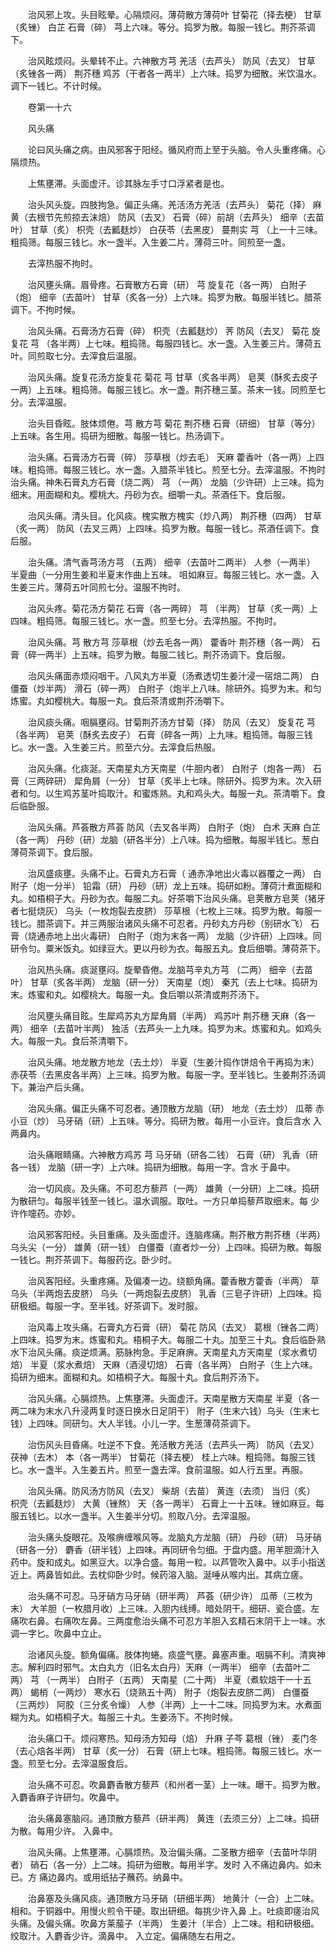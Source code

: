 <!-- { "loadSidebar": true } -->
　　治风邪上攻。头目眩晕。心隔烦闷。薄荷散方薄荷叶 甘菊花（择去梗） 甘草（炙锉） 白芷 石膏（碎） 芎上六味。等分。捣罗为散。每服一钱匕。荆芥茶调下。

　　治风眩烦闷。头晕转不止。六神散方芎 羌活（去芦头） 防风（去叉） 甘草（炙锉各一两） 荆芥穗 鸡苏（干者各一两半）上六味。捣罗为细散。米饮温水。调下一钱匕。不计时候。

　　卷第一十六

　　风头痛

　　论曰风头痛之病。由风邪客于阳经。循风府而上至于头脑。令人头重疼痛。心隔烦热。

　　上焦壅滞。头面虚汗。诊其脉左手寸口浮紧者是也。

　　治头风头旋。四肢拘急。偏正头痛。羌活汤方羌活（去芦头） 菊花（择） 麻黄（去根节先煎掠去沫焙） 防风（去叉） 石膏（碎）前胡（去芦头） 细辛（去苗叶） 甘草（炙） 枳壳（去瓤麸炒） 白茯苓（去黑皮） 蔓荆实 芎 （上一十三味。粗捣筛。每服三钱匕。水一盏半。入生姜二片。薄荷三叶。同煎至一盏。

　　去滓热服不拘时。

　　治风壅头痛。眉骨疼。石膏散方石膏（研） 芎 旋复花（各一两） 白附子（炮） 细辛（去苗叶） 甘草（炙各一分）上六味。捣罗为散。每服半钱匕。腊茶调下。不拘时候。

　　治风头痛。石膏汤方石膏（碎） 枳壳（去瓤麸炒） 荠 防风（去叉） 菊花 旋复花 芎 （各半两）上七味。粗捣筛。每服四钱匕。水一盏。入生姜三片。薄荷五叶。同煎取七分。去滓食后温服。

　　治风头痛。旋复花汤方旋复花 菊花 芎 甘草（炙各半两） 皂荚（酥炙去皮子一两）上五味。粗捣筛。每服三钱匕。水一盏。荆芥穗三茎。茶末一钱。同煎至七分。去滓温服。

　　治头目昏眩。肢体烦倦。芎 散方芎 菊花 荆芥穗 石膏（研细） 甘草（等分）上五味。各生用。捣研为细散。每服一钱匕。热汤调下。

　　治头痛。石膏汤方石膏（碎） 莎草根（炒去毛） 天麻 藿香叶（各一两）上四味。粗捣筛。每服三钱匕。水一盏。入腊茶半钱匕。煎至七分。去滓温服。不拘时治头痛。神朱石膏丸方石膏（烧二两） 芎 （一两） 龙脑（少许研）上三味。捣为细末。用面糊和丸。樱桃大。丹砂为衣。细嚼一丸。茶酒任下。食后服。

　　治风头痛。清头目。化风痰。槐实散方槐实（炒八两） 荆芥穗（四两） 甘草（炙一两） 防风（去叉三两）上四味。捣罗为散。每服一钱匕。茶酒任调下。食后服。

　　治头痛。清气香芎汤方芎 （五两） 细辛（去苗叶二两半） 人参（一两半） 半夏曲（一分用生姜和半夏末作曲上五味。 咀如麻豆。每服三钱匕。水一盏。入生姜三片。薄荷五叶同煎七分。温服不拘时。

　　治风头疼。菊花汤方菊花 石膏（各一两碎） 芎 （半两） 甘草（炙一两）上四味。粗捣筛。每服三钱匕。水一盏。煎至七分。去滓热服。不拘时。

　　治风头痛。芎 散方芎 莎草根（炒去毛各一两） 藿香叶 荆芥穗（各一两） 石膏（碎一两半）上五味。捣罗为散。每服二钱匕。荆芥汤调下。食后服。

　　治风头痛面赤烦闷咽干。八风丸方半夏（汤煮透切生姜汁浸一宿焙二两） 白僵蚕（炒半两） 滑石（碎一两） 白附子（炮半上八味。除研外。捣罗为末。和匀炼蜜。丸如樱桃大。每服一丸。食后茶清或荆芥汤嚼下。

　　治风痰头痛。咽膈壅闷。甘菊荆芥汤方甘菊（择） 防风（去叉） 旋复花 芎 （各半两） 皂荚（酥炙去皮子） 石膏（碎各一两）上九味。粗捣筛。每服三钱匕。水一盏。入生姜三片。煎至六分。去滓食后热服。

　　治风头痛。化痰涎。天南星丸方天南星（牛胆内者） 白附子（炮各一两） 石膏（三两碎研） 犀角屑（一分） 甘草（炙半上七味。除研外。捣罗为末。次入研者和匀。以生鸡苏茎叶捣取汁。和蜜炼熟。丸和鸡头大。每服一丸。茶清嚼下。食后临卧服。

　　治风头痛。芦荟散方芦荟 防风（去叉各半两） 白附子（炮） 白术 天麻 白芷（各一两） 丹砂（研）龙脑（研各半分）上八味。捣为细散。每服半钱匕。葱白薄荷茶调下。食后服。

　　治风盛痰壅。头痛不止。石膏丸方石膏（ 通赤净地出火毒以器覆之一两） 白附子（炮一分半） 铅霜（研） 丹砂（研）龙上五味。捣研如粉。薄荷汁煮面糊和丸。如梧桐子大。丹砂为衣。每服二丸。好茶嚼下治风头痛。皂荚散方皂荚（猪牙者七挺烧灰） 乌头（一枚炮裂去皮脐） 莎草根（七枚上三味。捣罗为散。每服一钱匕。腊茶调下。并三两服治诸风头痛不可忍者。丹砂丸方丹砂（别研水飞） 石膏（烧通赤地上出火毒研） 白附子（炮为末各一两） 龙脑（少许研）上四味。同研令匀。粟米饭丸。如绿豆大。更以丹砂为衣。每服五丸。食后细嚼。薄荷茶下。

　　治风热头痛。痰涎壅闷。旋晕昏倦。龙脑芎辛丸方芎 （二两） 细辛（去苗叶） 甘草（炙各半两） 龙脑（研一分） 天南星（炮） 秦艽（去上七味。捣研为末。炼蜜和丸。如樱桃大。每服一丸。食后嚼以茶清或荆芥汤下。

　　治风壅头痛目眩。生犀鸡苏丸方犀角屑（半两） 鸡苏叶 荆芥穗 天麻（各一两） 细辛（去苗叶半两） 独活（去芦头一上九味。捣罗为末。炼蜜和丸。如鸡头大。每服一丸。食后茶清嚼下。

　　治风头痛。地龙散方地龙（去土炒） 半夏（生姜汁捣作饼焙令干再捣为末） 赤茯苓（去黑皮各半两）上三味。捣罗为散。每服一字。至半钱匕。生姜荆芥汤调下。兼治产后头痛。

　　治风头痛。偏正头痛不可忍者。通顶散方龙脑（研） 地龙（去土炒） 瓜蒂 赤小豆（炒） 马牙硝（研）上五味。等分。捣研为散。每用一小豆许。食后含水 入两鼻内。

　　治头痛眼睛痛。六神散方鸡苏 芎 马牙硝（研各二钱） 石膏（研） 乳香（研各一钱） 龙脑（研一字）上六味。捣研为细散。每用一字。含水 于鼻中。

　　治一切风痰。及头痛。不可忍方藜芦（一两） 雄黄（一分研）上二味。捣研为散研匀。每服半钱至一钱匕。温水调服。取吐。一方只单捣藜芦取细末。每 少许作嚏药。亦妙。

　　治风邪客阳经。头目重痛。及头面虚汗。连脑疼痛。荆芥散方荆芥穗（半两） 乌头尖（一分） 雄黄（研一钱） 白僵蚕（直者炒一分）上四味。捣研为散。每服一钱匕。荆芥茶调下。每服药讫。卧少时。

　　治风客阳经。头重疼痛。及偏凑一边。绕额角痛。藿香散方藿香（半两） 草乌头（半两炮去皮脐） 乌头（一两炮裂去皮脐） 乳香（三皂子许研）上四味。捣研极细。每服一字。至半钱。好茶调下。发时服。

　　治风毒上攻头痛。石膏丸方石膏（研） 菊花 防风（去叉） 葛根（锉各二两）上四味。捣罗为末。炼蜜和丸。梧桐子大。每服二十丸。加至三十丸。食后临卧熟水下治风头痛。痰逆烦满。筋脉拘急。手足麻痹。天南星丸方天南星（浆水煮切焙） 半夏（浆水煮焙） 天麻（酒浸切焙） 石膏（各半两） 白附子（生上六味。捣研为细末。面糊和丸。如梧桐子大。每服十丸。食后荆芥汤下。

　　治风头痛。心膈烦热。上焦壅滞。头面虚汗。天南星散方天南星 半夏（各一两二味为末水八升浸两复时逐日换水日足阴干） 附子（生末六钱）乌头（生末七钱）上四味。同研匀。大人半钱。小儿一字。生葱薄荷茶调下。

　　治伤风头目昏痛。吐逆不下食。羌活散方羌活（去芦头一两） 防风（去叉） 茯神（去木） 本（各一两半） 甘菊花（择去梗） 桂上六味。粗捣筛。每服三钱匕。水一盏半。入生姜五片。煎至一盏去滓。食前温服。如人行五里。再服。

　　治风头痛。防风汤方防风（去叉） 柴胡（去苗） 黄连（去须） 当归（炙） 枳壳（去瓤麸炒） 大黄（锉熬） 天（各一两半） 石膏上一十五味。锉如麻豆。每服五钱匕。以水一盏半。入生姜半分切。煎取八分。去滓温服。

　　治头痛头旋眼花。及喉痹缠喉风等。龙脑丸方龙脑（研） 丹砂（研） 马牙硝（研各一分） 麝香（研半钱）上四味。再同研令匀细。于盘内盛。用羊胆滴汁入药中。旋和成丸。如黑豆大。以净合盛。每用一粒。以芦管吹入鼻中。以手小指送近上。两鼻皆如此。去枕仰卧少时。候药溶入脑。涎唾从喉内出。其病立瘥。

　　治头痛不可忍。马牙硝方马牙硝（研半两） 芦荟（研少许） 瓜蒂（三枚为末） 大羊胆（一枚腊月收）上三味。入胆内线缚。暗处阴干。细研、瓷合盛。左痛吹右鼻。右痛吹左鼻。三两度愈治头痛不可忍方羊胆入玄精石末阴干上一味。水调一字匕。吹鼻中立止。

　　治诸风头旋。额角偏痛。肢体拘蜷。痰盛气壅。鼻塞声重。咽膈不利。清爽神志。解利四时邪气。太白丸方（旧名太白丹）天麻（一两半） 细辛（去苗叶二两） 芎 （一两半） 白附子（五两） 天南星（二十两） 半夏（煮软焙干一十五两） 蝎梢（一两炒） 寒水石（烧熟五十两） 附子（炮裂去皮脐二两） 白僵蚕（三两炒） 阿胶（三分炙令燥） 人参（半两）上一十二味。同捣罗为末。水煮面糊为丸。如梧桐子大。每服三十丸。生姜汤下。不拘时候。

　　治头痛口干。烦闷寒热。知母汤方知母（焙） 升麻 子芩 葛根（锉） 麦门冬（去心焙各半两） 甘草（炙一分） 石膏（研上七味。粗捣筛。每服三钱匕。水一盏。煎至七分。去滓温服食后。

　　治头痛不可忍。吹鼻麝香散方藜芦（和州者一茎）上一味。曝干。捣罗为散。入麝香麻子许研匀。吹鼻中。

　　治头痛鼻塞脑闷。通顶散方藜芦（研半两） 黄连（去须三分）上二味。捣研为散。每用少许。 入鼻中。

　　治风头痛。上焦壅滞。心膈烦热。及治偏头痛。二圣散方细辛（去苗叶华阴者） 硝石（各一分）上二味。捣研为细散。每用半字。发时 入不痛边鼻内。如未已。方 痛边鼻内。或用纸拈子蘸药。纳鼻中。

　　治鼻塞及头痛风痰。通顶散方马牙硝（研细半两） 地黄汁（一合）上二味。相和。于铜器中。用慢火煎令干硬。取出研细。每挑少许入鼻 上。吐痰即瘥治风头痛。及偏头痛。吹鼻方莱菔子（半两） 生姜汁（半合）上二味。相和研极细。绞取汁。入麝香少许。滴鼻中。 入立定。偏痛随左右用之。

